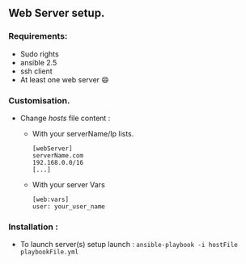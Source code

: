 ## Web Server setup.

### Requirements:
* Sudo rights
* ansible 2.5
* ssh client
* At least one web server :smile:

### Customisation.
* Change *hosts* file content :
  - With your serverName/Ip lists.

        [webServer]
        serverName.com
        192.168.0.0/16
        [...]

  - With your server Vars

        [web:vars]
        user: your_user_name

### Installation :
* To launch server(s) setup launch :
      `ansible-playbook -i hostFile playbookFile.yml`
